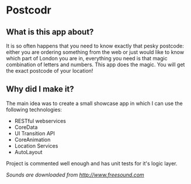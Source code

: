 Postcodr
==============

What is this app about?
--------------

It is so often happens that you need to know exactly that pesky postcode: either you are ordering something from the web or just would like to know which part of London you are in, everything you need is that magic combination of letters and numbers. 
This app does the magic. You will get the exact postcode of your location!

Why did I make it?
--------------

The main idea was to create a small showcase app in which I can use the following technologies:

- RESTful webservices
- CoreData
- UI Transition API
- CoreAnimation
- Location Services
- AutoLayout

Project is commented well enough and has unit tests for it's logic layer.

*Sounds are downloaded from http://www.freesound.com*

